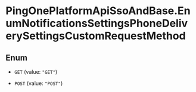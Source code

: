 # PingOnePlatformApiSsoAndBase.EnumNotificationsSettingsPhoneDeliverySettingsCustomRequestMethod

## Enum


* `GET` (value: `"GET"`)

* `POST` (value: `"POST"`)


